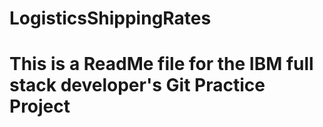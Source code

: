 # LogisticsShippingRates
# This is a ReadMe file for the IBM full stack developer's Git Practice Project
